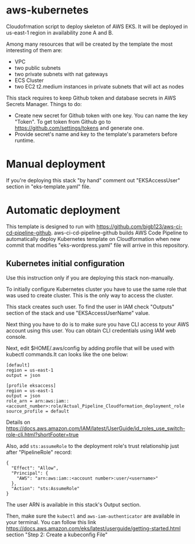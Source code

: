 # aws-kubernetes
Cloudofrmation script to deploy skeleton of AWS EKS. It will be deployed in
us-east-1 region in availability zone A and B.

Among many resources that will be created by the template the most interesting
of them are:
- VPC
- two public subnets
- two private subnets with nat gateways
- ECS Cluster
- two EC2 t2.medium instances in private subnets that will act as nodes

This stack requires to keep Github token and database secrets in AWS Secrets
Manager. Things to do:
- Create new secret for Github token with one key. You can name the key "Token".
To get token from Github go to https://github.com/settings/tokens and generate
one.
- Provide secret's name and key to the template's parameters before runtime.

# Manual deployment
If you're deploying this stack "by hand" comment out "EKSAccessUser" section in
"eks-template.yaml" file.

# Automatic deployment

This template is designed to run with
https://github.com/bigb123/aws-ci-cd-pipeline-github. aws-ci-cd-pipeline-github
builds AWS Code Pipeline to automatically deploy Kubernetes template on Cloudformation
when new commit that modifies "eks-wordpress.yaml" file will arrive in
this repository.

## Kubernetes initial configuration
Use this instruction only if you are deploying this stack non-manually.

To initially configure Kubernetes cluster you have to use the same role that
was used to create cluster. This is the only way to access the cluster.

This stack creates such user. To find the user in IAM check "Outputs" section of the
stack and use "EKSAccessUserName" value.

Next thing you have to do is to make sure you have CLI access to your AWS
account using this user. You can obtain CLI credentials using IAM web console.

Next, edit $HOME/.aws/config by adding profile that will be used with kubectl
commands.It can looks like the one below:

```
[default]
region = us-east-1
output = json

[profile eksaccess]
region = us-east-1
output = json
role_arn = arn:aws:iam::<account_number>:role/Actual_Pipeline_Cloudformation_deployment_role
source_profile = default
```

Details on https://docs.aws.amazon.com/IAM/latest/UserGuide/id_roles_use_switch-role-cli.html?shortFooter=true

Also, add `sts:assumeRole` to the deployment role's trust relationship just after
"PipelineRole" record:
```
{
  "Effect": "Allow",
  "Principal": {
    "AWS": "arn:aws:iam::<account number>:user/<username>"
  },
  "Action": "sts:AssumeRole"
}
```
The user ARN is available in this stack's Output section.

Then, make sure the `kubectl` and `aws-iam-authenticator` are available in your
terminal. You can follow this link
https://docs.aws.amazon.com/eks/latest/userguide/getting-started.html section
"Step 2: Create a kubeconfig File"
